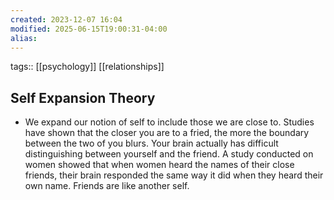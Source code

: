 ```yaml
---
created: 2023-12-07 16:04
modified: 2025-06-15T19:00:31-04:00
alias: 
---
```

tags::  [[psychology]] [[relationships]]
## Self Expansion Theory

- We expand our notion of self to include those we are close to. Studies have shown that the closer you are to a fried, the more the boundary between the two of you blurs. Your brain actually has difficult distinguishing between yourself and the friend. A study conducted on women showed that when women heard the names of their close friends, their brain responded the same way it did when they heard their own name. Friends are like another self.
